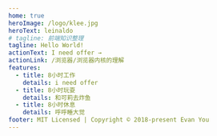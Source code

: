 ```yaml
---
home: true
heroImage: /logo/klee.jpg
heroText: leinaldo
# tagline: 前端知识整理
tagline: Hello World!
actionText: I need offer →
actionLink: /浏览器/浏览器内核的理解
features:
  - title: 8小时工作
    details: i need offer
  - title: 8小时玩耍
    details: 和可莉去炸鱼
  - title: 8小时休息
    details: 呼呼睡大觉
footer: MIT Licensed | Copyright © 2018-present Evan You
---
```

